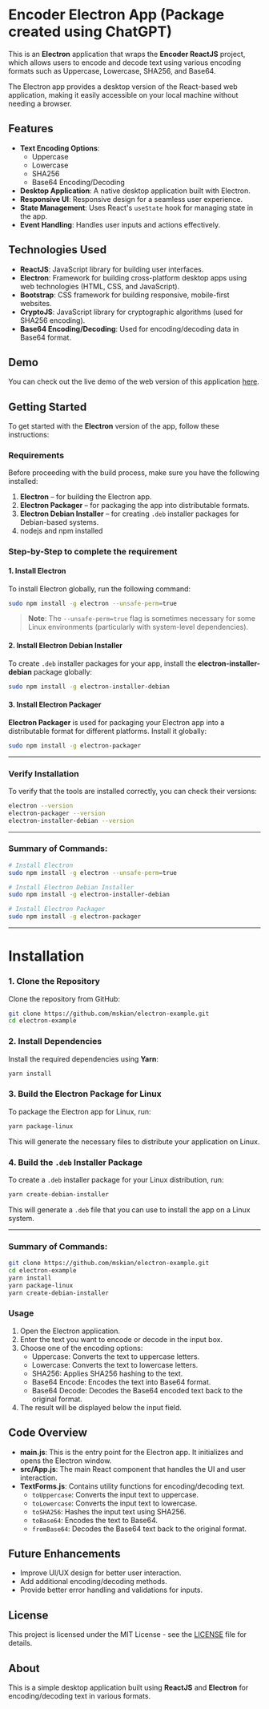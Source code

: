 # Encoder Electron App (Package created using ChatGPT) 

This is an **Electron** application that wraps the **Encoder ReactJS** project, which allows users to encode and decode text using various encoding formats such as Uppercase, Lowercase, SHA256, and Base64.

The Electron app provides a desktop version of the React-based web application, making it easily accessible on your local machine without needing a browser.

## Features

- **Text Encoding Options**:
  - Uppercase
  - Lowercase
  - SHA256
  - Base64 Encoding/Decoding
- **Desktop Application**: A native desktop application built with Electron.
- **Responsive UI**: Responsive design for a seamless user experience.
- **State Management**: Uses React's `useState` hook for managing state in the app.
- **Event Handling**: Handles user inputs and actions effectively.

## Technologies Used

- **ReactJS**: JavaScript library for building user interfaces.
- **Electron**: Framework for building cross-platform desktop apps using web technologies (HTML, CSS, and JavaScript).
- **Bootstrap**: CSS framework for building responsive, mobile-first websites.
- **CryptoJS**: JavaScript library for cryptographic algorithms (used for SHA256 encoding).
- **Base64 Encoding/Decoding**: Used for encoding/decoding data in Base64 format.

## Demo

You can check out the live demo of the web version of this application [here](https://encoder-topaz.vercel.app).

## Getting Started

To get started with the **Electron** version of the app, follow these instructions:

### Requirements

Before proceeding with the build process, make sure you have the following installed:

1. **Electron** – for building the Electron app.
2. **Electron Packager** – for packaging the app into distributable formats.
3. **Electron Debian Installer** – for creating `.deb` installer packages for Debian-based systems.
4. nodejs and npm installed

### Step-by-Step to complete the requirement

#### 1. **Install Electron**

To install Electron globally, run the following command:

```bash
sudo npm install -g electron --unsafe-perm=true
```

> **Note**: The `--unsafe-perm=true` flag is sometimes necessary for some Linux environments (particularly with system-level dependencies).

#### 2. **Install Electron Debian Installer**

To create `.deb` installer packages for your app, install the **electron-installer-debian** package globally:

```bash
sudo npm install -g electron-installer-debian
```

#### 3. **Install Electron Packager**

**Electron Packager** is used for packaging your Electron app into a distributable format for different platforms. Install it globally:

```bash
sudo npm install -g electron-packager
```

---

### Verify Installation

To verify that the tools are installed correctly, you can check their versions:

```bash
electron --version
electron-packager --version
electron-installer-debian --version
```

---

### Summary of Commands:

```bash
# Install Electron
sudo npm install -g electron --unsafe-perm=true

# Install Electron Debian Installer
sudo npm install -g electron-installer-debian

# Install Electron Packager
sudo npm install -g electron-packager
```
---

# Installation

### 1. Clone the Repository

Clone the repository from GitHub:

```bash
git clone https://github.com/mskian/electron-example.git
cd electron-example
```

### 2. Install Dependencies

Install the required dependencies using **Yarn**:

```bash
yarn install
```

### 3. Build the Electron Package for Linux

To package the Electron app for Linux, run:

```bash
yarn package-linux
```

This will generate the necessary files to distribute your application on Linux.

### 4. Build the `.deb` Installer Package

To create a `.deb` installer package for your Linux distribution, run:

```bash
yarn create-debian-installer
```

This will generate a `.deb` file that you can use to install the app on a Linux system.

---

### Summary of Commands:

```bash
git clone https://github.com/mskian/electron-example.git
cd electron-example
yarn install
yarn package-linux
yarn create-debian-installer
```



### Usage

1. Open the Electron application.
2. Enter the text you want to encode or decode in the input box.
3. Choose one of the encoding options:
   - Uppercase: Converts the text to uppercase letters.
   - Lowercase: Converts the text to lowercase letters.
   - SHA256: Applies SHA256 hashing to the text.
   - Base64 Encode: Encodes the text into Base64 format.
   - Base64 Decode: Decodes the Base64 encoded text back to the original format.
4. The result will be displayed below the input field.

## Code Overview

- **main.js**: This is the entry point for the Electron app. It initializes and opens the Electron window.
- **src/App.js**: The main React component that handles the UI and user interaction.
- **TextForms.js**: Contains utility functions for encoding/decoding text.
  - `toUppercase`: Converts the input text to uppercase.
  - `toLowercase`: Converts the input text to lowercase.
  - `toSHA256`: Hashes the input text using SHA256.
  - `toBase64`: Encodes the text to Base64.
  - `fromBase64`: Decodes the Base64 text back to the original format.

## Future Enhancements

- Improve UI/UX design for better user interaction.
- Add additional encoding/decoding methods.
- Provide better error handling and validations for inputs.

## License

This project is licensed under the MIT License - see the [LICENSE](LICENSE) file for details.

## About

This is a simple desktop application built using **ReactJS** and **Electron** for encoding/decoding text in various formats.
